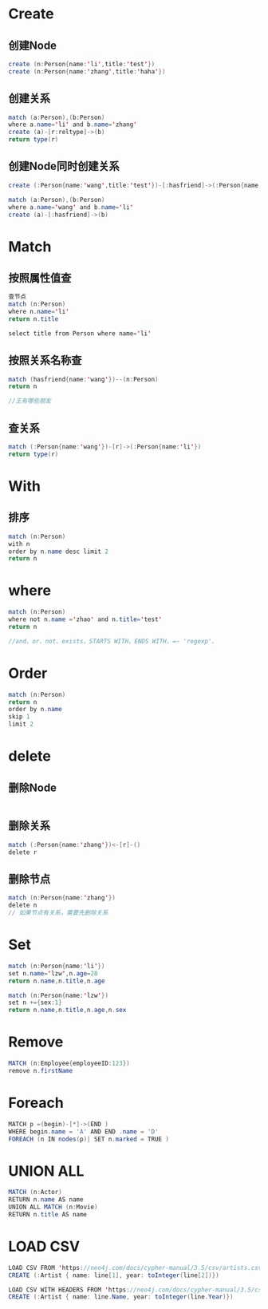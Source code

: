 
# Create

## 创建Node
```java
create (n:Person{name:'li',title:'test'})
create (n:Person{name:'zhang',title:'haha'})
```

## 创建关系
```java
match (a:Person),(b:Person)
where a.name='li' and b.name='zhang'
create (a)-[r:reltype]->(b)
return type(r)
```

## 创建Node同时创建关系
```java
create (:Person{name:'wang',title:'test'})-[:hasfriend]->(:Person{name:'zhao',title:'test'})

match (a:Person),(b:Person)
where a.name='wang' and b.name='li'
create (a)-[:hasfriend]->(b)
```

# Match
## 按照属性值查
```java
查节点
match (n:Person)
where n.name='li'
return n.title

select title from Person where name='li'
```

## 按照关系名称查
```java
match (hasfriend{name:'wang'})--(n:Person)
return n

//王有哪些朋友
```

## 查关系
```java
match (:Person{name:'wang'})-[r]->(:Person{name:'li'})
return type(r)
```

# With
## 排序
```java
match (n:Person)
with n
order by n.name desc limit 2
return n
```

# where
```java
match (n:Person)
where not n.name ='zhao' and n.title='test'
return n

//and、or、not、exists、STARTS WITH、ENDS WITH、=~ 'regexp'、


```

# Order
```java
match (n:Person)
return n
order by n.name
skip 1
limit 2
```
# delete
## 删除Node
```java

```

## 删除关系
```java
match (:Person{name:'zhang'})<-[r]-()
delete r

```

## 删除节点
```java
match (n:Person{name:'zhang'})
delete n
// 如果节点有关系，需要先删除关系
```

# Set
```java
match (n:Person{name:'li'})
set n.name='lzw',n.age=28
return n.name,n.title,n.age

match (n:Person{name:'lzw'})
set n +={sex:1}
return n.name,n.title,n.age,n.sex
```

# Remove
```java
MATCH (n:Employee{employeeID:123})
remove n.firstName
```

# Foreach
```java
MATCH p =(begin)-[*]->(END )
WHERE begin.name = 'A' AND END .name = 'D'
FOREACH (n IN nodes(p)| SET n.marked = TRUE )
```

# UNION ALL
```java
MATCH (n:Actor)
RETURN n.name AS name
UNION ALL MATCH (n:Movie)
RETURN n.title AS name
```


# LOAD CSV
```java
LOAD CSV FROM 'https://neo4j.com/docs/cypher-manual/3.5/csv/artists.csv' AS line
CREATE (:Artist { name: line[1], year: toInteger(line[2])})

LOAD CSV WITH HEADERS FROM 'https://neo4j.com/docs/cypher-manual/3.5/csv/artists-with-headers.csv' AS line
CREATE (:Artist { name: line.Name, year: toInteger(line.Year)})
```


